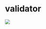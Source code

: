 # validator

[![](https://jitpack.io/v/kiraitami/validator.svg)](https://jitpack.io/#kiraitami/validator)
